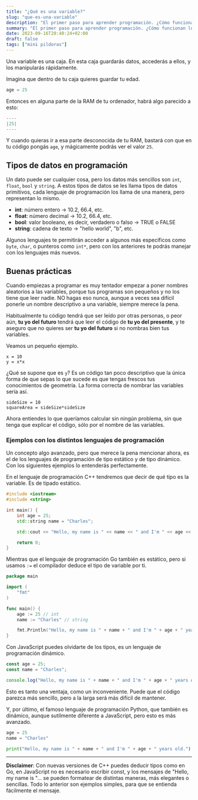 ```yaml
---
title: "¿Qué es una variable?"
slug: "que-es-una-variable"
description: "El primer paso para aprender programación. ¿Cómo funcionan los programas por dentro?"
summary: "El primer paso para aprender programación. ¿Cómo funcionan los programas por dentro?"
date: 2023-09-16T20:40:24+02:00
draft: false
tags: ["mini pildoras"]
---
```


Una variable es una caja. En esta caja guardarás datos, accederás a ellos, y los manipularás rápidamente.

Imagina que dentro de tu caja quieres guardar tu edad.

```php
age = 25
```

Entonces en alguna parte de la RAM de tu ordenador, habrá algo parecido a esto:

```php
----
|25|
----
```

Y cuando quieras ir a esa parte desconocida de tu RAM, bastará con que en tu código pongás `age`, y mágicamente podrás ver el valor `25`.

## Tipos de datos en programación

Un dato puede ser cualquier cosa, pero los datos más sencillos son `int`, `float`, `bool` y `string`. A estos tipos de datos se les llama tipos de datos primitivos, cada lenguaje de programación los llama de una manera, pero representan lo mismo.

- **int**: número entero -> 10.2, 66.4, etc.
- **float**: número decimal -> 10.2, 66.4, etc.
- **bool**: valor booleano, es decir, verdadero o falso -> TRUE o FALSE
- **string**: cadena de texto -> "hello world", "b", etc.

Algunos lenguajes te permitirán acceder a algunos más específicos como `byte`, `char`, o punteros como `int*`, pero con los anteriores te podrás manejar con los lenguajes más nuevos.

## Buenas prácticas

Cuando empiezas a programar es muy tentador empezar a poner nombres aleatorios a las variables, porque tus programas son pequeños y no los tiene que leer nadie. NO hagas eso nunca, aunque a veces sea difícil ponerle un nombre descriptivo a una variable, siempre merece la pena.

Habitualmente tu código tendrá que ser leído por otras personas, o peor aún, **tu yo del futuro** tendrá que leer el código de **tu yo del presente**, y te aseguro que no quieres ser **tu yo del futuro** si no nombras bien tus variables.

Veamos un pequeño ejemplo.

```pseudocode
x = 10
y = x*x
```

¿Qué se supone que es `y`? Es un código tan poco descriptivo que la única forma de que sepas lo que sucede es que tengas frescos tus conocimientos de geometría. La forma correcta de nombrar las variables sería así.

```pseudocode
sideSize = 10
squareArea = sideSize*sideSize
```

Ahora entiendes lo que queríamos calcular sin ningún problema, sin que tenga que explicar el código, sólo por el nombre de las variables.

### Ejemplos con los distintos lenguajes de programación

Un concepto algo avanzado, pero que merece la pena mencionar ahora, es el de los lenguajes de programación de tipo estático y de tipo dinámico. Con los siguientes ejemplos lo entenderás perfectamente.

En el lenguaje de programación C++ tendremos que decir de qué tipo es la variable. Es de tipado estático.

```c++
#include <iostream>
#include <string>

int main() {
    int age = 25;
    std::string name = "Charles";

    std::cout << "Hello, my name is " << name << " and I'm " << age << " years old." << std::endl;

    return 0;
}
```

Mientras que el lenguaje de programación Go también es estático, pero si usamos `:=` el compilador deduce el tipo de variable por ti.

```go
package main

import (
    "fmt"
)

func main() {
    age := 25 // int
    name := "Charles" // string

    fmt.Println("Hello, my name is " + name + " and I'm " + age + " years old.")
}
```

Con JavaScript puedes olvidarte de los tipos, es un lenguaje de programación dinámico.

```js
const age = 25;
const name = "Charles";

console.log("Hello, my name is " + name + " and I'm " + age + " years old.");
```

Esto es tanto una ventaja, como un inconveniente. Puede que el código parezca más sencillo, pero a la larga será más difícil de mantener.

Y, por último, el famoso lenguaje de programación Python, que también es dinámico, aunque sutilmente diferente a JavaScript, pero esto es más avanzado.

```python
age = 25
name = "Charles"

print("Hello, my name is " + name + " and I'm " + age + " years old.")
```

---

**Disclaimer**: Con nuevas versiones de C++ puedes deducir tipos como en Go, en JavaScript no es necesario escribir const, y los mensajes de "Hello, my name is "... se pueden formatear de distintas maneras, más elegantes o sencillas. Todo lo anterior son ejemplos simples, para que se entienda fácilmente el mensaje.
